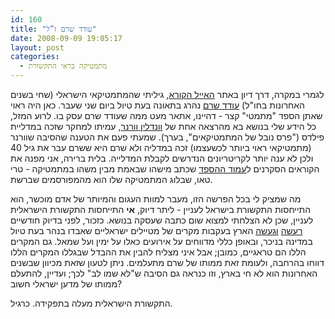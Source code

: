 ```yaml
---
id: 160
title: "עודד שרם ז”ל"
date: 2008-09-09 19:05:17
layout: post
categories: 
  - מתמטיקה בראי התקשורת
---
```

לגמרי במקרה, דרך דיון באתר <a href="http://www.haayal.co.il/">האייל הקורא</a>, גיליתי שהמתמטיקאי הישראלי (שחי בשנים האחרונות בחו"ל) <a href="http://en.wikipedia.org/wiki/Oded_Schramm">עודד שרם</a> נהרג בתאונה בעת טיול ביום שני שעבר. כאן היה ראוי שאתן הספד "מתמטי" קצר - דהיינו, אתאר מעט ממה שעודד שרם עסק בו. לרוע המזל, כל הידע שלי בנושא בא מהרצאה אחת של <a href="http://en.wikipedia.org/wiki/Wendelin_Werner">וונדלין וורנר</a>, עמיתו למחקר שזכה במדליית פילדס ("פרס נובל של המתמטיקאים", בערך). שמעתי פעם את הטענה שהסיבה שוורנר (מתמטיקאי ראוי ביותר לכשעצמו) זכה במדליה ולא שרם היא ששרם עבר את גיל 40 ולכן לא ענה יותר לקריטריונים הנדרשים לקבלת המדלייה. בלית ברירה, אני מפנה את הקוראים הסקרנים ל<a href="http://terrytao.wordpress.com/2008/09/03/oded-schramm/">עמוד ההספד</a> שכתב מישהו שבאמת מבין משהו במתמטיקה - טרי טאו, שבלוג המתמטיקה שלו הוא מהמפורסמים שברשת.

מה שמציק לי בכל הפרשה הזו, מעבר למוות העגום והמיותר של אדם מוכשר, הוא התייחסות התקשורת בישראל לעניין - ליתר דיוק, <strong>אי</strong> התייחסות התקשורת הישראלית לעניין, שכן לא הצלחתי למצוא שום כתבה שעסקה בנושא. כזכור, לפני בדיוק חודשיים <a href="http://www.haaretz.co.il/hasite/spages/1000470.html">רעשה</a> <a href="http://www.haaretz.co.il/hasite/spages/1005573.html">וגעשה</a> הארץ בעקבות מקרים של מטיילים ישראליים שאבדו בנהר בעת טיול במדינה בניכר, ובאופן כללי מדווחים על אירועים כאלו על ימין ועל שמאל. גם המקרים הללו הם טראגיים, כמובן; אבל איני מצליח להבין את ההבדל שבגללו המקרים הללו דווחו בהרחבה, ולעומת זאת ממותו של שרם מתעלמים. ניתן לטעון שזאת מכיוון שבשנים האחרונות הוא לא חי בארץ, וזו כנראה גם הסיבה ש"לא שמו לב" לכך; ועדיין, להתעלם ממותו של מדען ישראלי חשוב?

התקשורת הישראלית מעלה בתפקידה. כרגיל.
